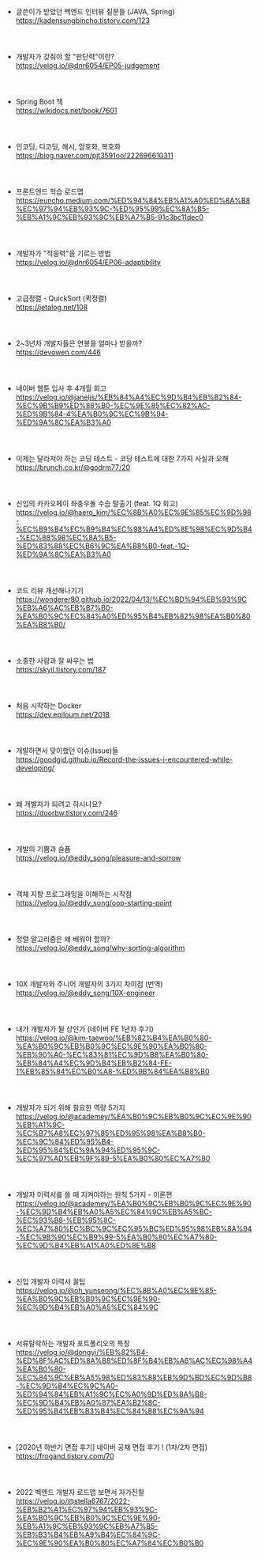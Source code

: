 * 글쓴이가 받았던 백엔드 인터뷰 질문들 (JAVA, Spring)   
https://kadensungbincho.tistory.com/123   
　    
　   
* 개발자가 갖춰야 할 "판단력"이란?   
https://velog.io/@dnr6054/EP05-judgement   
　   
　   
* Spring Boot 책   
https://wikidocs.net/book/7601   
　   
　   
* 인코딩, 디코딩, 해시, 암호화, 복호화   
https://blog.naver.com/pjt3591oo/222696610311   
　   
　   
* 프론트엔드 학습 로드맵   
https://euncho.medium.com/%ED%94%84%EB%A1%A0%ED%8A%B8%EC%97%94%EB%93%9C-%ED%95%99%EC%8A%B5-%EB%A1%9C%EB%93%9C%EB%A7%B5-91c3bc11dec0   
　   
　   
* 개발자가 "적응력"을 기르는 방법   
https://velog.io/@dnr6054/EP06-adaptibility   
　   
　   
* 고급정렬 - QuickSort (퀵정렬)   
https://jetalog.net/108   
　    
　   
* 2~3년차 개발자들은 연봉을 얼마나 받을까?   
https://devowen.com/446   
　   
　   
* 네이버 웹툰 입사 후 4개월 회고   
https://velog.io/@janeljs/%EB%84%A4%EC%9D%B4%EB%B2%84-%EC%9B%B9%ED%88%B0-%EC%9E%85%EC%82%AC-%ED%9B%84-4%EA%B0%9C%EC%9B%94-%ED%9A%8C%EA%B3%A0   
　   
　   
* 이제는 달라져야 하는 코딩 테스트 - 코딩 테스트에 대한 7가지 사실과 오해   
https://brunch.co.kr/@godrm77/20   
　   
　   
* 신입의 카카오페이 좌충우돌 수습 탈출기 (feat. 1Q 회고)   
https://velog.io/@haero_kim/%EC%8B%A0%EC%9E%85%EC%9D%98-%EC%B9%B4%EC%B9%B4%EC%98%A4%ED%8E%98%EC%9D%B4-%EC%88%98%EC%8A%B5-%ED%83%88%EC%B6%9C%EA%B8%B0-feat.-1Q-%ED%9A%8C%EA%B3%A0   
　   
　   
* 코드 리뷰 개선해나기기   
https://wonderer80.github.io/2022/04/13/%EC%BD%94%EB%93%9C%EB%A6%AC%EB%B7%B0-%EA%B0%9C%EC%84%A0%ED%95%B4%EB%82%98%EA%B0%80%EA%B8%B0/   
　   
　   
* 소중한 사람과 잘 싸우는 법   
https://skyil.tistory.com/187   
　   
　   
* 처음 시작하는 Docker   
https://dev.epiloum.net/2018   
　   
　   
* 개발하면서 맞이했던 이슈(Issue)들   
https://goodgid.github.io/Record-the-issues-i-encountered-while-developing/   
　   
　   
* 왜 개발자가 되려고 하시나요?   
https://doorbw.tistory.com/246   
　   
　   
    
* 개발의 기쁨과 슬픔   
https://velog.io/@eddy_song/pleasure-and-sorrow   
　   
　   
* 객체 지향 프로그래밍을 이해하는 시작점   
https://velog.io/@eddy_song/oop-starting-point   
　   
　   
* 정렬 알고리즘은 왜 배워야 할까?   
https://velog.io/@eddy_song/why-sorting-algorithm   
　   
　   
* 10X 개발자와 주니어 개발자의 3가지 차이점 (번역)   
https://velog.io/@eddy_song/10X-engineer   
　   
　   
* 내가 개발자가 될 상인가 (네이버 FE 1년차 후기)   
https://velog.io/@kim-taewoo/%EB%82%B4%EA%B0%80-%EA%B0%9C%EB%B0%9C%EC%9E%90%EA%B0%80-%EB%90%A0-%EC%83%81%EC%9D%B8%EA%B0%80-%EB%84%A4%EC%9D%B4%EB%B2%84-FE-1%EB%85%84%EC%B0%A8-%ED%9B%84%EA%B8%B0   
　   
　   
* 개발자가 되기 위해 필요한 역량 5가지   
https://velog.io/@academey/%EA%B0%9C%EB%B0%9C%EC%9E%90%EB%A1%9C-%EC%B7%A8%EC%97%85%ED%95%98%EA%B8%B0-%EC%9C%84%ED%95%B4-%ED%95%84%EC%9A%94%ED%95%9C-%EC%97%AD%EB%9F%89-5%EA%B0%80%EC%A7%80   
　   
　   
* 개발자 이력서를 쓸 때 지켜야하는 원칙 5가지 - 이론편   
https://velog.io/@academey/%EA%B0%9C%EB%B0%9C%EC%9E%90-%EC%9D%B4%EB%A0%A5%EC%84%9C%EB%A5%BC-%EC%93%B8-%EB%95%8C-%EC%A7%80%EC%BC%9C%EC%95%BC%ED%95%98%EB%8A%94-%EC%9B%90%EC%B9%99-5%EA%B0%80%EC%A7%80-%EC%9D%B4%EB%A1%A0%ED%8E%B8   
　   
　   
* 신입 개발자 이력서 꿀팁   
https://velog.io/@oh_yunseong/%EC%8B%A0%EC%9E%85-%EA%B0%9C%EB%B0%9C%EC%9E%90-%EC%9D%B4%EB%A0%A5%EC%84%9C   
　   
　   
* 서류탈락하는 개발자 포트폴리오의 특징   
https://velog.io/@dongyi/%EB%82%B4-%ED%8F%AC%ED%8A%B8%ED%8F%B4%EB%A6%AC%EC%98%A4%EA%B0%80-%EC%84%9C%EB%A5%98%ED%83%88%EB%9D%BD%EC%9D%B8-%EC%9D%B4%EC%9C%A0-%ED%94%84%EB%A1%9C%EC%A0%9D%ED%8A%B8-%EC%9D%B4%EB%A0%87%EA%B2%8C-%ED%95%B4%EB%B3%B4%EC%84%B8%EC%9A%94   
　   
　   
* [2020년 하반기 면접 후기] 네이버 공채 면접 후기 ! (1차/2차 면접)   
https://frogand.tistory.com/70   
　   
　   
* 2022 벡엔드 개발자 로드맵 보면서 자가진찰   
https://velog.io/@stella6767/2022-%EB%B2%A1%EC%97%94%EB%93%9C-%EA%B0%9C%EB%B0%9C%EC%9E%90-%EB%A1%9C%EB%93%9C%EB%A7%B5-%EB%B3%B4%EB%A9%B4%EC%84%9C-%EC%9E%90%EA%B0%80%EC%A7%84%EC%B0%B0   
